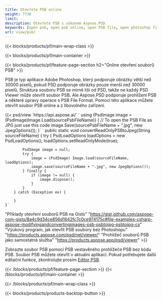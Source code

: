 ```yaml
---
title: Otevřete PSB online
weight: 7730
limit: 
description: Otevřete PSB s výkonem Aspose.PSD
keywords: [open psb, open psb online, open PSB file, open photoshop file, preview psb]
url: view/psb/
---
```


{{< blocks/products/pf/main-wrap-class >}}

{{< blocks/products/pf/main-container >}}

{{< blocks/products/pf/feature-page-section h2="Online otevření souborů PSB" >}}
<p>PSB je typ aplikace Adobe Photoshop, který podporuje obrázky větší než 30000 pixelů, pokud PSD podporuje obrázky pouze menší než 30000 pixelů. Struktura souboru PSB se mírně liší od PSD, takže ne každý PSD Viewer může otevřít soubor PSB. Ale Aspose.PSD podporuje prohlížení PSB a některé úpravy operace s PSB File Format. Pomocí této aplikace můžete otevřít soubor PSB online a z libovolného zařízení.</p>
{{< psd/view `https://api.aspose.ai/` 
`    using (PsdImage image = (PsdImage)Image.Load(sourcePsbFileName))
    {
	    // To open the PSB File as JPG just use this code
        image.Save(sourcePsbFileName + ".jpg",  new JpegOptions());
    }`  `    public static void convertReadOnlyPSBtoJpeg(String sourceFileName) {
        try {
            PsdLoadOptions loadOptions = new PsdLoadOptions();
            loadOptions.setReadOnlyMode(true);
            
            PsdImage image = null;
            try {
                image = (PsdImage) Image.load(sourceFileName, loadOptions);
                image.save(sourceFileName + ".jpg", new JpegOptions());
            } finally {
                if (image != null) {
                    image.dispose();
                }
            }
        } catch (Exception ex) {

        }
    }` 
"Příklady otevření souborů PSB na Gists" "https://gist.github.com/aspose-com-gists/8a4c9d34ce856d1642fc7c0ce974175c#file-examples-csharp-aspose-modifyingandconvertingimages-psb-psbtojpg-psbtojpg-cs" 
"Výukový program, jak otevřít PSB soubory bez Photoshopu" "https://products.aspose.com/psd/net/viewer/" 
"Prohlížeč souborů PSB jako samostatná služba" "https://products.aspose.app/psd/viewer" >}}
<p>Zobrazte soubor PSB pomocí PSB vestavěného prohlížeče PSB bez kódu PSB. Soubor PSB můžete otevřít v aktuální aplikaci. Pokud potřebujete další editační funkce, zkontrolujte prosím <a href="https://products.aspose.app/psd/template-editor">Editor PSB</a>.</p>
{{< /blocks/products/pf/feature-page-section >}}
{{< /blocks/products/pf/main-container >}}


{{< /blocks/products/pf/main-wrap-class >}}

{{< blocks/products/products-backtop-button >}}

